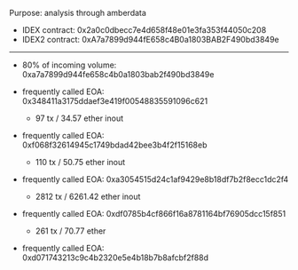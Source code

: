 Purpose: analysis through amberdata

* IDEX contract: 0x2a0c0dbecc7e4d658f48e01e3fa353f44050c208
* IDEX2 contract: 0xA7a7899d944fE658c4B0a1803BAB2F490bd3849e

***

* 80% of incoming volume: 0xa7a7899d944fe658c4b0a1803bab2f490bd3849e

* frequently called EOA: 0x348411a3175ddaef3e419f00548835591096c621
  - 97 tx / 34.57 ether inout
* frequently called EOA: 0xf068f32614945c1749bdad42bee3b4f2f15168eb
  - 110 tx / 50.75 ether inout
* frequently called EOA: 0xa3054515d24c1af9429e8b18df7b2f8ecc1dc2f4
  - 2812 tx / 6261.42 ether inout
* frequently called EOA: 0xdf0785b4cf866f16a8781164bf76905dcc15f851
  - 261 tx / 70.77 ether
* frequently called EOA: 0xd071743213c9c4b2320e5e4b18b7b8afcbf2f88d
